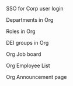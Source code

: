 SSO for Corp user login 

Departments in Org

Roles in Org 

DEI groups in Org

Org Job board

Org Employee List

Org Announcement page 